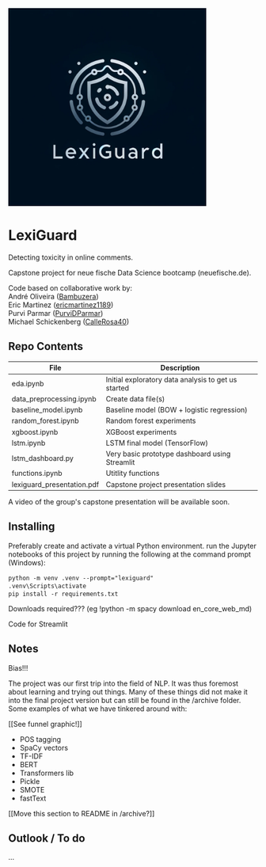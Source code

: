 <img src="img/lexiguard_logo.png" height="400" alt="LexiGuard logo">

# LexiGuard

Detecting toxicity in online comments.

Capstone project for neue fische Data Science bootcamp (neuefische.de).

Code based on collaborative work by:  
André Oliveira ([Bambuzera](https://github.com/Bambuzera))  
Eric Martinez ([ericmartinez1189](https://github.com/ericmartinez1189))  
Purvi Parmar ([PurviDParmar](https://github.com/PurviDParmar))  
Michael Schickenberg ([CalleRosa40](https://github.com/CalleRosa40))

## Repo Contents

| File | Description |
| --- | --- |
| eda.ipynb | Initial exploratory data analysis to get us started |
| data_preprocessing.ipynb | Create data file(s)
| baseline_model.ipynb | Baseline model (BOW + logistic regression)
| random_forest.ipynb | Random forest experiments
| xgboost.ipynb | XGBoost experiments
| lstm.ipynb | LSTM final model (TensorFlow)
| lstm_dashboard.py | Very basic prototype dashboard using Streamlit
| functions.ipynb | Utitlity functions
| lexiguard_presentation.pdf | Capstone project presentation slides |

A video of the group's capstone presentation will be available soon.

## Installing

Preferably create and activate a virtual Python environment. run the Jupyter notebooks of this project by running the following at the command prompt (Windows):

```
python -m venv .venv --prompt="lexiguard"
.venv\Scripts\activate
pip install -r requirements.txt
```

Downloads required??? (eg !python -m spacy download en_core_web_md)

Code for Streamlit


## Notes

Bias!!!

The project was our first trip into the field of NLP. It was thus foremost about learning and trying out things. Many of these things did not make it into the final project version but can still be found in the /archive folder. Some examples of what we have tinkered around with:

[[See funnel graphic!]]

- POS tagging
- SpaCy vectors
- TF-IDF
- BERT
- Transformers lib
- Pickle
- SMOTE
- fastText

[[Move this section to README in /archive?]]

## Outlook / To do

...
